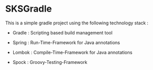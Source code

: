 # SKSGradle

This is a simple gradle project using the following technology stack :

- Gradle : Scripting based build management tool

- Spring : Run-Time-Framework for Java annotations

- Lombok : Compile-Time-Framework for Java annotations

- Spock : Groovy-Testing-Framework
